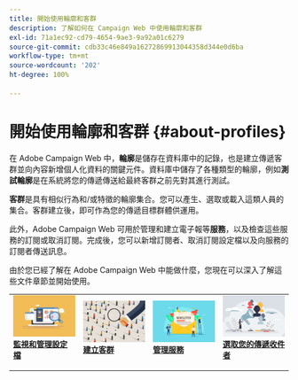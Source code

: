 ```yaml
---
title: 開始使用輪廓和客群
description: 了解如何在 Campaign Web 中使用輪廓和客群
exl-id: 71a1ec92-cd79-4654-9ae3-9a92a01c6279
source-git-commit: cdb33c46e849a16272869913044358d344e0d6ba
workflow-type: tm+mt
source-wordcount: '202'
ht-degree: 100%

---
```


# 開始使用輪廓和客群 {#about-profiles}

在 Adobe Campaign Web 中，**輪廓**&#x200B;是儲存在資料庫中的記錄，也是建立傳遞客群並向內容新增個人化資料的關鍵元件。資料庫中儲存了各種類型的輪廓，例如&#x200B;**測試輪廓**&#x200B;是在系統將您的傳遞傳送給最終客群之前先對其進行測試。

**客群**&#x200B;是具有相似行為和/或特徵的輪廓集合。您可以產生、選取或載入這類人員的集合。客群建立後，即可作為您的傳遞目標群體供運用。

此外，Adobe Campaign Web 可用於管理和建立電子報等&#x200B;**服務**，以及檢查這些服務的訂閱或取消訂閱。完成後，您可以新增訂閱者、取消訂閱設定檔以及向服務的訂閱者傳送訊息。

由於您已經了解在 Adobe Campaign Web 中能做什麼，您現在可以深入了解這些文件章節並開始使用。

<table style="table-layout:fixed"><tr style="border: 0;">
<td>
<a href="about-recipients.md">
<img src="../assets/do-not-localize/profiles-audiences-profile.png">
</a>
<div>
<a href="about-recipients.md"><strong>監視和管理設定檔</strong></a>
</div>
<p>
</td>
<td>
<a href="create-audience.md">
<img alt="銷售機會" src="../assets/do-not-localize/profiles-audiences-audience.png">
</a>
<div><a href="create-audience.md"><strong>建立客群</strong>
</div>
<p>
</td>
<td>
<a href="manage-services.md">
<img alt="不常使用" src="../assets/do-not-localize/profiles-audiences-service.png">
</a>
<div>
<a href="manage-services.md"><strong>管理服務</strong></a>
</div>
<p></td>
<td>
<a href="add-audience.md">
<img alt="不常使用" src="../assets/do-not-localize/profiles-audiences-deliveries.png">
</a>
<div>
<a href="add-audience.md"><strong>選取您的傳遞收件者</strong></a>
</div>
<p></td>
</tr></table>
